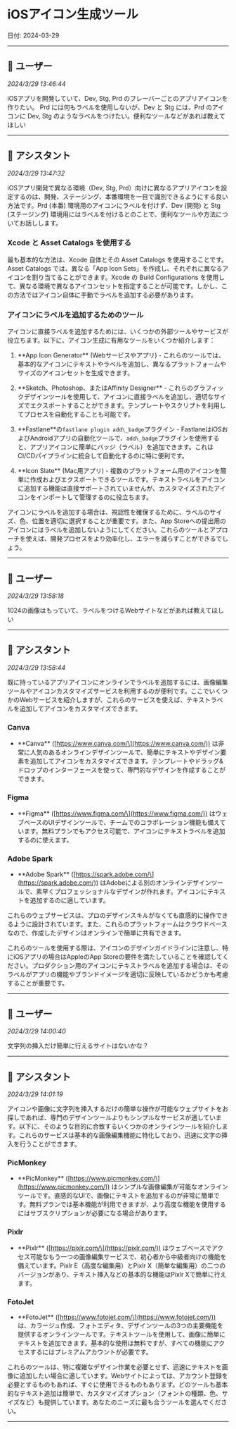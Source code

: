 # iOSアイコン生成ツール

日付: 2024-03-29

---

## 👤 ユーザー
*2024/3/29 13:46:44*

iOSアプリを開発していて、Dev, Stg, Prd のフレーバーごとのアプリアイコンを作りたい。
Prd には何もラベルを使用しないが、Dev と Stg には、Prd のアイコンに Dev, Stg のようなラベルをつけたい。便利なツールなどがあれば教えてほしい

---

## 🤖 アシスタント
*2024/3/29 13:47:32*

iOSアプリ開発で異なる環境（Dev, Stg, Prd）向けに異なるアプリアイコンを設定するのは、開発、ステージング、本番環境を一目で識別できるようにする良い方法です。Prd (本番) 環境用のアイコンにラベルを付けず、Dev (開発) と Stg (ステージング) 環境用にはラベルを付けるとのことで、便利なツールや方法についてお話しします。

### Xcode と Asset Catalogs を使用する

最も基本的な方法は、Xcode 自体とその Asset Catalogs を使用することです。Asset Catalogs では、異なる「App Icon Sets」を作成し、それぞれに異なるアイコンを割り当てることができます。Xcode の Build Configurations を使用して、異なる環境で異なるアイコンセットを指定することが可能です。しかし、この方法ではアイコン自体に手動でラベルを追加する必要があります。

### アイコンにラベルを追加するためのツール

アイコンに直接ラベルを追加するためには、いくつかの外部ツールやサービスが役立ちます。以下に、アイコン生成に有用なツールをいくつか紹介します：

1. \*\*App Icon Generator\*\* (Webサービスやアプリ) - これらのツールでは、基本的なアイコンにテキストやラベルを追加し、異なるプラットフォームやサイズのアイコンセットを生成できます。

2. \*\*Sketch、Photoshop、またはAffinity Designer\*\* - これらのグラフィックデザインツールを使用して、アイコンに直接ラベルを追加し、適切なサイズでエクスポートすることができます。テンプレートやスクリプトを利用してプロセスを自動化することも可能です。

3. \*\*Fastlane\*\*の`fastlane plugin add\_badge`プラグイン - FastlaneはiOSおよびAndroidアプリの自動化ツールで、`add\_badge`プラグインを使用すると、アプリアイコンに簡単にバッジ（ラベル）を追加できます。これはCI/CDパイプラインに統合して自動化するのに特に便利です。

4. \*\*Icon Slate\*\* (Mac用アプリ) - 複数のプラットフォーム用のアイコンを簡単に作成およびエクスポートできるツールです。テキストラベルをアイコンに追加する機能は直接サポートされていませんが、カスタマイズされたアイコンをインポートして管理するのに役立ちます。

アイコンにラベルを追加する場合は、視認性を確保するために、ラベルのサイズ、色、位置を適切に選択することが重要です。また、App Storeへの提出用のアイコンにはラベルを追加しないようにしてください。これらのツールとアプローチを使えば、開発プロセスをより効率化し、エラーを減らすことができるでしょう。

---

## 👤 ユーザー
*2024/3/29 13:58:18*

1024の画像はもっていて、ラベルをつけるWebサイトなどがあれば教えてほしい

---

## 🤖 アシスタント
*2024/3/29 13:58:44*

既に持っているアプリアイコンにオンラインでラベルを追加するには、画像編集ツールやアイコンカスタマイズサービスを利用するのが便利です。ここでいくつかのWebサービスを紹介しますが、これらのサービスを使えば、テキストラベルを追加してアイコンをカスタマイズできます。

### Canva
- \*\*Canva\*\* (\[https://www.canva.com/\](https://www.canva.com/)) は非常に人気のあるオンラインデザインツールで、簡単にテキストやデザイン要素を追加してアイコンをカスタマイズできます。テンプレートやドラッグ&ドロップのインターフェースを使って、専門的なデザインを作成することができます。

### Figma
- \*\*Figma\*\* (\[https://www.figma.com/\](https://www.figma.com/)) はウェブベースのUIデザインツールで、チームでのコラボレーション機能も備えています。無料プランでもアクセス可能で、アイコンにテキストラベルを追加するのに使えます。

### Adobe Spark
- \*\*Adobe Spark\*\* (\[https://spark.adobe.com/\](https://spark.adobe.com/)) はAdobeによる別のオンラインデザインツールで、素早くプロフェッショナルなデザインが作れます。アイコンにテキストを追加するのに適しています。

これらのウェブサービスは、プロのデザインスキルがなくても直感的に操作できるように設計されています。また、これらのプラットフォームはクラウドベースなので、作成したデザインはオンラインで簡単に共有できます。

これらのツールを使用する際は、アイコンのデザインガイドラインに注意し、特にiOSアプリの場合はAppleのApp Storeの要件を満たしていることを確認してください。プロダクション用のアイコンにテキストラベルを追加する場合は、そのラベルがアプリの機能やブランドイメージを適切に反映しているかどうかも考慮することが重要です。

---

## 👤 ユーザー
*2024/3/29 14:00:40*

文字列の挿入だけ簡単に行えるサイトはないかな？

---

## 🤖 アシスタント
*2024/3/29 14:01:19*

アイコンや画像に文字列を挿入するだけの簡単な操作が可能なウェブサイトをお探しであれば、専門のデザインツールよりもシンプルなサービスが適しています。以下に、そのような目的に合致するいくつかのオンラインツールを紹介します。これらのサービスは基本的な画像編集機能に特化しており、迅速に文字の挿入を行うことができます。

### PicMonkey
- \*\*PicMonkey\*\* (\[https://www.picmonkey.com/\](https://www.picmonkey.com/)) はシンプルな画像編集が可能なオンラインツールです。直感的なUIで、画像にテキストを追加するのが非常に簡単です。無料プランでは基本機能が利用できますが、より高度な機能を使用するにはサブスクリプションが必要になる場合があります。

### Pixlr
- \*\*Pixlr\*\* (\[https://pixlr.com/\](https://pixlr.com/)) はウェブベースでアクセス可能なもう一つの画像編集サービスで、初心者から中級者向けの機能を備えています。Pixlr E（高度な編集用）とPixlr X（簡単な編集用）の二つのバージョンがあり、テキスト挿入などの基本的な機能はPixlr Xで簡単に行えます。

### FotoJet
- \*\*FotoJet\*\* (\[https://www.fotojet.com/\](https://www.fotojet.com/)) は、カラージュ作成、フォトエディタ、デザインツールの3つの主要機能を提供するオンラインツールです。テキストツールを使用して、画像に簡単にテキストを追加できます。基本的な使用は無料ですが、すべての機能にアクセスするにはプレミアムアカウントが必要です。

これらのツールは、特に複雑なデザイン作業を必要とせず、迅速にテキストを画像に追加したい場合に適しています。Webサイトによっては、アカウント登録を必要とするものもあれば、すぐに使用できるものもあります。どのツールも基本的なテキスト追加は簡単で、カスタマイズオプション（フォントの種類、色、サイズなど）も提供しています。あなたのニーズに最も合うツールを選んでください。

---
